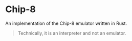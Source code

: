 # Chip-8
An implementation of the Chip-8 emulator written in Rust. 

> Technically, it is an interpreter and not an emulator.